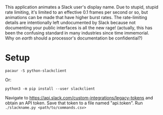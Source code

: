 This application animates a Slack user's display name. Due to stupid, stupid
rate limiting, it's limited to an effective 0.1 frames per second or so, but
animations can be made that have higher burst rates. The rate-limiting details
are intentionally left undocumented by Slack because not documenting your public
interfaces is all the new rage! (actually, this has been the confusing standard
in many industries since time immemorial. Why on _earth_ should a processor's
documentation be confidential?)

# Setup

```
pacaur -S python-slackclient
```

Or:

```
python3 -m pip install --user slackclient
```

Navigate to https://api.slack.com/custom-integrations/legacy-tokens and obtain an API token.
Save that token to a file named "api.token".
Run `./slackname.py <path/to/commands.csv>`
